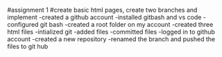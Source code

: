 #assignment 1
#create basic html pages, create two branches and implement
-created a github account
-installed gitbash and vs code
-configured git bash
-created a root folder on my account
-created three html files
-intialized git
-added files
-committed files
-logged in to github account
-created a new repository
-renamed the branch and pushed the files to git hub